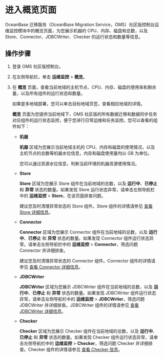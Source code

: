 # 进入概览页面

OceanBase 迁移服务（OceanBase Migration Service，OMS）社区版控制台运维监控模块中的概览页面，为您展示机器的 CPU、内存、磁盘和总数，以及 Store、Connector、JDBCWriter、Checker 的运行状态和数量等信息。

## 操作步骤

1. 登录 OMS 社区版控制台。

2. 在左侧导航栏，单击 **运维监控** \> **概览**。

3. 在 **概览** 页面，查看当前地域的主机节点、CPU、内存、磁盘的使用率和剩余量，以及所有组件的运行状态和数量。

   如果是多地域部署，您可以单击目标地域页签，查看相应地域的详情。

   **概览** 页面为您提供当前地域下，OMS 社区版的所有数据迁移和数据同步任务对应组件的运行状态监控，便于您进行日常运维和任务监控。您可以查看的组件如下：

   * **机器**

     **机器** 区域为您展示当前地域主机的 CPU、内存和磁盘的使用情况，以及主机节点的总数等机器水位信息，内存和磁盘使用量均以 GB 为单位。

     您可以通过资源水位信息，判断当前环境的机器资源使用情况。

   * **Store**

     **Store** 区域为您展示 Store 组件在当前地域的总数，以及 **运行中**、**已停止** 和 **异常** 状态的数量。如果发现 Store 运行状态异常，请单击左侧导航栏中的 **运维监控** \> **Store**，在该页面排查问题。

     建议您及时清理异常状态的 Store 组件。Store 组件的详情请参见 [查看 Store 详细信息](../9.o-m-manual/4.components/1.store/2.view-details-of-a-store.md)。

   * **Connector**

     **Connector** 区域为您展示 Connector 组件在当前地域的总数，以及 **运行中**、**已停止** 和 **异常** 状态的数量。如果发现 Connector 组件运行状态异常，请单击左侧导航栏中的 **运维监控** \> **Connector**，筛选问题 Connector 并详细排查。

     建议您及时清理异常状态的 Connector 组件。Connector 组件的详情请参见 [查看 Connector 详细信息](../9.o-m-manual/4.components/2.connector/1.view-details-of-a-connector.md)。

   * **JDBCWriter**

     **JDBCWriter** 区域为您展示 JDBCWriter 组件在当前地域的总数，以及 **运行中**、**已停止** 和 **异常** 状态的数量。如果发现 JDBCWriter 组件运行状态异常，请单击左侧导航栏中的 **运维监控** \> **JDBCWriter**，筛选问题 JDBCWriter 并详细排查。JDBCWriter 组件的详情请参见 [查看 JDBCWriter 详细信息](../9.o-m-manual/4.components/3.jdbcwriter/1.view-details-of-a-jdbcwriter.md)。

   * **Checker**

     **Checker** 区域为您展示 Checker 组件在当前地域的总数，以及 **运行中**、**已停止** 和 **异常** 状态的数量。如果发现 Checker 组件运行状态异常，请单击左侧导航栏中的 **运维监控** \> **Checker**，筛选问题 Checker 并详细排查。Checker 组件的详情请参见 [查看 Checker 信息](../9.o-m-manual/4.components/4.checker/1.view-the-information-about-a-checker.md)。
